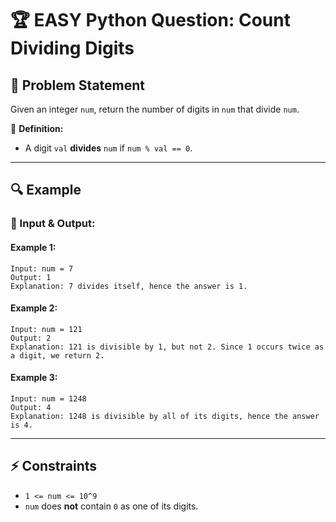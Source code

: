 # 🏆 EASY Python Question: Count Dividing Digits

## 📌 Problem Statement
Given an integer `num`, return the number of digits in `num` that divide `num`.

🔢 **Definition:**
- A digit `val` **divides** `num` if `num % val == 0`.

---

## 🔍 Example

### 📝 Input & Output:

#### Example 1:
```plaintext
Input: num = 7
Output: 1
Explanation: 7 divides itself, hence the answer is 1.
```

#### Example 2:
```plaintext
Input: num = 121
Output: 2
Explanation: 121 is divisible by 1, but not 2. Since 1 occurs twice as a digit, we return 2.
```

#### Example 3:
```plaintext
Input: num = 1248
Output: 4
Explanation: 1248 is divisible by all of its digits, hence the answer is 4.
```

---

## ⚡ Constraints
- `1 <= num <= 10^9`
- `num` does **not** contain `0` as one of its digits.